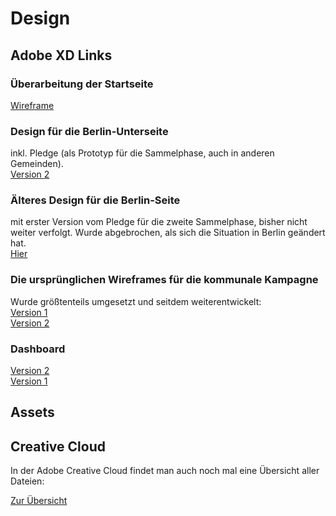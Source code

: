 # Design

## Adobe XD Links

### Überarbeitung der Startseite

[Wireframe](https://xd.adobe.com/view/ed32a4b9-a8d5-4fab-97d9-e8ca1da2961e-b861/)

### Design für die Berlin-Unterseite

inkl. Pledge (als Prototyp für die Sammelphase, auch in anderen Gemeinden).\
[Version 2](https://xd.adobe.com/view/9a37472d-b435-4cc2-bb13-cba74ec71402-cf64/)

### Älteres Design für die Berlin-Seite

mit erster Version vom Pledge für die zweite Sammelphase, bisher nicht weiter verfolgt. Wurde abgebrochen, als sich die Situation in Berlin geändert hat.\
[Hier](https://xd.adobe.com/view/4f4a47fc-8a10-411f-9733-0ca1eacff70a-1a19/)

### Die ursprünglichen Wireframes für die kommunale Kampagne

Wurde größtenteils umgesetzt und seitdem weiterentwickelt:\
[Version 1](https://xd.adobe.com/view/7d84d935-08f3-4d0c-b2cd-3a710194f1f0-28d7/)\
[Version 2](https://xd.adobe.com/view/7d84d935-08f3-4d0c-b2cd-3a710194f1f0-28d7/)

### Dashboard

[Version 2](https://xd.adobe.com/view/038d79cb-2385-4f25-83a4-5e08844ac527-56de/)\
[Version 1](https://xd.adobe.com/view/7d84d935-08f3-4d0c-b2cd-3a710194f1f0-28d7/)

## Assets

## Creative Cloud

In der Adobe Creative Cloud findet man auch noch mal eine Übersicht aller Dateien:

[Zur Übersicht](https://assets.adobe.com/cloud-documents)
